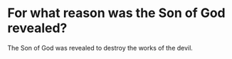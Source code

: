 # For what reason was the Son of God revealed?

The Son of God was revealed to destroy the works of the devil.
